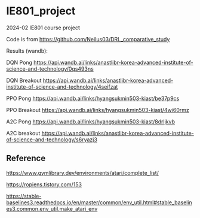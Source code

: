 # IE801_project

2024-02 IE801 course project

Code is from https://github.com/Neilus03/DRL_comparative_study

Results (wandb): 

DQN Pong https://api.wandb.ai/links/anastlibr-korea-advanced-institute-of-science-and-technology/0qs493ns

DQN Breakout https://api.wandb.ai/links/anastlibr-korea-advanced-institute-of-science-and-technology/4seifzat

PPO Pong https://api.wandb.ai/links/hyangsukmin503-kiast/be37p9cs

PPO Breakout https://api.wandb.ai/links/hyangsukmin503-kiast/4wi60rmz

A2C Pong https://api.wandb.ai/links/hyangsukmin503-kiast/8drljkvb

A2C breakout https://api.wandb.ai/links/anastlibr-korea-advanced-institute-of-science-and-technology/s6ryazj3


## Reference
https://www.gymlibrary.dev/environments/atari/complete_list/

https://ropiens.tistory.com/153

https://stable-baselines3.readthedocs.io/en/master/common/env_util.html#stable_baselines3.common.env_util.make_atari_env
